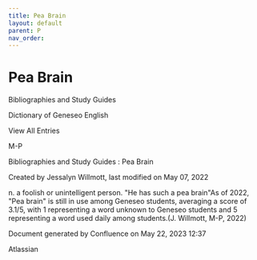 ```yaml
---
title: Pea Brain
layout: default
parent: P
nav_order:
---
```


# Pea Brain

Bibliographies and Study Guides

Dictionary of Geneseo English

View All Entries

M-P

Bibliographies and Study Guides : Pea Brain

Created by  Jessalyn Willmott, last modified on May 07, 2022

n. a foolish or unintelligent person. &quot;He has such a pea brain&quot;As of 2022, &quot;Pea brain&quot; is still in use among Geneseo students, averaging a score of 3.1/5, with 1 representing a word unknown to Geneseo students and 5 representing a word used daily among students.(J. Willmott, M-P, 2022)

Document generated by Confluence on May 22, 2023 12:37

Atlassian
